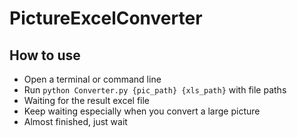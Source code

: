 # PictureExcelConverter

## How to use
- Open a terminal or command line
- Run `python Converter.py {pic_path} {xls_path}` with file paths
- Waiting for the result excel file
- Keep waiting especially when you convert a large picture
- Almost finished, just wait
